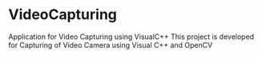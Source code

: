 # VideoCapturing
Application for Video Capturing using VisualC++
This project is developed for Capturing of Video Camera using Visual C++ and OpenCV
